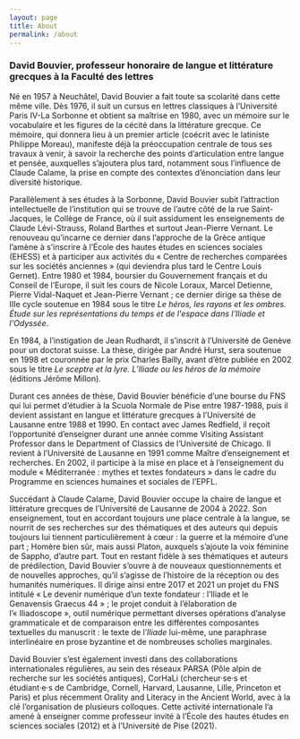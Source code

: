 ```yaml
---
layout: page
title: About
permalink: /about
---
```


### David Bouvier, professeur honoraire de langue et littérature grecques à la Faculté des lettres

Né en 1957 à Neuchâtel, David Bouvier a fait toute sa scolarité dans cette même ville. Dès 1976, il suit un cursus en lettres classiques à l’Université Paris IV-La Sorbonne et obtient sa maîtrise en 1980, avec un mémoire sur le vocabulaire et les figures de la cécité dans la littérature grecque. Ce mémoire, qui donnera lieu à un premier article (coécrit avec le latiniste Philippe Moreau), manifeste déjà la préoccupation centrale de tous ses travaux à venir, à savoir la recherche des points d’articulation entre langue et pensée, auxquelles s’ajoutera plus tard, notamment sous l’influence de Claude Calame, la prise en compte des contextes d’énonciation dans leur diversité historique. 

Parallèlement à ses études à la Sorbonne, David Bouvier subit l’attraction intellectuelle de l’institution qui se trouve de l’autre côté de la rue Saint-Jacques, le Collège de France, où il suit assidument les enseignements de Claude Lévi-Strauss, Roland Barthes et surtout Jean-Pierre Vernant. Le renouveau qu’incarne ce dernier dans l’approche de la Grèce antique l’amène à s’inscrire à l’École des hautes études en sciences sociales (EHESS) et à participer aux activités du « Centre de recherches comparées sur les sociétés anciennes » (qui deviendra plus tard le Centre Louis Gernet). Entre 1980 et 1984, boursier du Gouvernement français et du Conseil de l’Europe, il suit les cours de Nicole Loraux, Marcel Detienne, Pierre Vidal-Naquet et Jean-Pierre Vernant ; ce dernier dirige sa thèse de IIIe cycle soutenue en 1984 sous le titre *Le héros, les rayons et les ombres. Étude sur les représentations du temps et de l'espace dans l'Iliade et l'Odyssée*. 

En 1984, à l’instigation de Jean Rudhardt, il s’inscrit à l’Université de Genève pour un doctorat suisse. La thèse, dirigée par André Hurst, sera soutenue en 1998 et couronnée par le prix Charles Bailly, avant d’être publiée en 2002 sous le titre *Le sceptre et la lyre. L’Iliade ou les héros de la mémoire* (éditions Jérôme Millon).

Durant ces années de thèse, David Bouvier bénéficie d’une bourse du FNS qui lui permet d’étudier à la Scuola Normale de Pise entre 1987-1988, puis il devient assistant en langue et littérature grecques à l’Université de Lausanne entre 1988 et 1990. En contact avec James Redfield, il reçoit l’opportunité d’enseigner durant une année comme Visiting Assistant Professor dans le Department of Classics de l’Université de Chicago. Il revient à l’Université de Lausanne en 1991 comme Maître d’enseignement et recherches. En 2002, il participe à la mise en place et à l’enseignement du module « Méditerranée : mythes et textes fondateurs » dans le cadre du Programme en sciences humaines et sociales de l’EPFL.  

Succédant à Claude Calame, David Bouvier occupe la chaire de langue et littérature grecques de l’Université de Lausanne de 2004 à 2022. Son enseignement, tout en accordant toujours une place centrale à la langue, se nourrit de ses recherches sur des thématiques et des auteurs qui depuis toujours lui tiennent particulièrement à cœur : la guerre et la mémoire d’une part ; Homère bien sûr, mais aussi Platon, auxquels s’ajoute la voix féminine de Sappho, d’autre part. Tout en restant fidèle à ses thématiques et auteurs de prédilection, David Bouvier s’ouvre à de nouveaux questionnements et de nouvelles approches, qu’il s’agisse de l’histoire de la réception ou des humanités numériques. Il dirige ainsi entre 2017 et 2021 un projet du FNS intitulé « Le devenir numérique d’un texte fondateur : l’Iliade et le Genavensis Graecus 44 » ; le projet conduit à l’élaboration de l’« Iliadoscope », outil numérique permettant diverses opérations d’analyse grammaticale et de comparaison entre les différentes composantes textuelles du manuscrit : le texte de l’*Iliade* lui-même, une paraphrase interlinéaire en prose byzantine et de nombreuses scholies marginales. 

David Bouvier s’est également investi dans des collaborations internationales régulières, au sein des réseaux PARSA (Pôle alpin de recherche sur les sociétés antiques), CorHaLi (chercheur·se·s et étudiant·e·s de Cambridge, Cornell, Harvard, Lausanne, Lille, Princeton et Paris) et plus récemment Orality and Literacy in the Ancient World, avec à la clé l’organisation de plusieurs colloques. Cette activité internationale l’a amené à enseigner comme professeur invité à l’École des hautes études en sciences sociales (2012) et à l’Université de Pise (2021). 